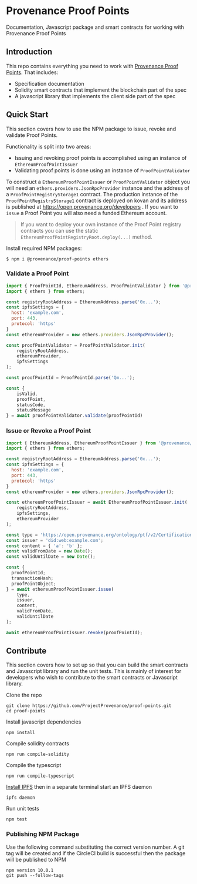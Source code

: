 # Provenance Proof Points

Documentation, Javascript package and smart contracts for working with Provenance Proof Points

## Introduction

This repo contains everything you need to work with [Provenance Proof Points](https://open.provenance.org/proof-points). That includes:

- Specification documentation
- Solidity smart contracts that implement the blockchain part of the spec
- A javascript library that implements the client side part of the spec

## Quick Start

This section covers how to use the NPM package to issue, revoke and validate Proof Points.

Functionality is split into two areas:

- Issuing and revoking proof points is accomplished using an instance of `EthereumProofPointIssuer`
- Validating proof points is done using an instance of `ProofPointValidator`

To construct a `EthereumProofPointIssuer` or `ProofPointValidator` object you will need an `ethers.providers.JsonRpcProvider` instance and the address of a `ProofPointRegistryStorage1` contract. The production instance of the `ProofPointRegistryStorage1` contract is deployed on kovan and its address is published at https://open.provenance.org/developers . If you want to `issue` a Proof Point you will also need a funded Ethereum account.

> If you want to deploy your own instance of the Proof Point registry contracts you can use the static `EthereumProofPointRegistryRoot.deploy(...)` method.

Install required NPM packages:

```
$ npm i @provenance/proof-points ethers
```

### Validate a Proof Point

```js
import { ProofPointId, EthereumAddress, ProofPointValidator } from '@provenance/proof-points';
import { ethers } from ethers;

const registryRootAddress = EthereumAddress.parse('0x...');
const ipfsSettings = {
  host: 'example.com',
  port: 443,
  protocol: 'https'
}
const ethereumProvider = new ethers.providers.JsonRpcProvider();

const proofPointValidator = ProofPointValidator.init(
    registryRootAddress,
    ethereumProvider,
    ipfsSettings
);

const proofPointId = ProofPointId.parse('Qm...');

const {  
    isValid,
    proofPoint,
    statusCode,
    statusMessage
} = await proofPointValidator.validate(proofPointId)
```

### Issue or Revoke a Proof Point
```js
import { EthereumAddress, EthereumProofPointIssuer } from '@provenance/proof-points';
import { ethers } from ethers;

const registryRootAddress = EthereumAddress.parse('0x...');
const ipfsSettings = {
  host: 'example.com',
  port: 443,
  protocol: 'https'
}
const ethereumProvider = new ethers.providers.JsonRpcProvider();

const ethereumProofPointIssuer = await EthereumProofPointIssuer.init(
    registryRootAddress,
    ipfsSettings,
    ethereumProvider
);

const type = 'https://open.provenance.org/ontology/ptf/v2/CertificationCredential';
const issuer = 'did:web:example.com';
const content = { 'a': 'b' };
const validFromDate = new Date();
const validUntilDate = new Date();

const {
  proofPointId;
  transactionHash;
  proofPointObject;
} = await ethereumProofPointIssuer.issue(
    type,
    issuer,
    content,
    validFromDate,
    validUntilDate
);

await ethereumProofPointIssuer.revoke(proofPointId);
```

## Contribute

This section covers how to set up so that you can build the smart contracts and Javascript library and run the unit tests. This is mainly of interest for developers who wish to contribute to the smart contracts or Javascript library.

Clone the repo

```
git clone https://github.com/ProjectProvenance/proof-points.git 
cd proof-points
```

Install javascript dependencies

```
npm install
```

Compile solidity contracts

```
npm run compile-solidity
```

Compile the typescript

```
npm run compile-typescript
```

[Install IPFS](https://docs.ipfs.io/guides/guides/install/) then in a separate terminal start an IPFS daemon

```
ipfs daemon
```

Run unit tests

```
npm test
```

### Publishing NPM Package

Use the following command substituting the correct version number. A git tag will be created and if the CircleCI build is successful then the package will be published to NPM

```
npm version 10.0.1
git push --follow-tags
```




